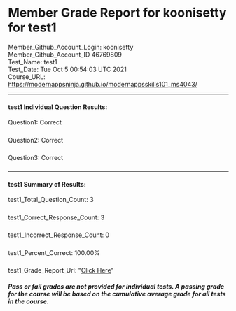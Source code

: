 # Member Grade Report for koonisetty for test1  
   
Member_Github_Account_Login: koonisetty  
Member_Github_Account_ID 46769809  
Test_Name: test1  
Test_Date: Tue Oct  5 00:54:03 UTC 2021  
Course_URL: https://modernappsninja.github.io/modernappsskills101_ms4043/  
   
---  
#### test1 Individual Question Results:  
Question1: Correct  
#####  
Question2: Correct  
#####  
Question3: Correct  
#####  
---  
#### test1 Summary of Results:  
test1_Total_Question_Count: 3  
#####  
test1_Correct_Response_Count: 3  
#####  
test1_Incorrect_Response_Count: 0  
#####  
test1_Percent_Correct: 100.00%  
#####  
test1_Grade_Report_Url: "[Click Here](https://github.com/modernappsninjas/koonisetty/blob/main/static/userdata/courses/modernappsskills101_ms4043/grade_report.pr236.test1.md)"
##### Pass or fail grades are not provided for individual tests. A passing grade for the course will be based on the cumulative average grade for all tests in the course.  
